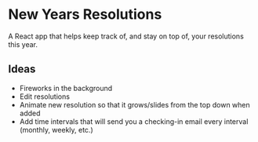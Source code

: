 # New Years Resolutions

A React app that helps keep track of, and stay on top of, your resolutions this year.

## Ideas

- Fireworks in the background
- Edit resolutions
- Animate new resolution so that it grows/slides from the top down when added
- Add time intervals that will send you a checking-in email every interval (monthly, weekly, etc.)

